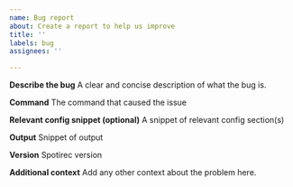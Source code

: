 ```yaml
---
name: Bug report
about: Create a report to help us improve
title: ''
labels: bug
assignees: ''

---
```


**Describe the bug**
A clear and concise description of what the bug is.

**Command**
The command that caused the issue

**Relevant config snippet (optional)**
A snippet of relevant config section(s)

**Output**
Snippet of output

**Version**
Spotirec version

**Additional context**
Add any other context about the problem here.

